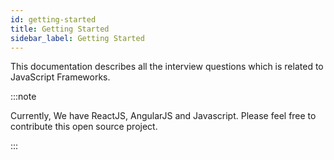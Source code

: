```yaml
---
id: getting-started
title: Getting Started
sidebar_label: Getting Started
---
```


This documentation describes all the interview questions which is related to JavaScript Frameworks.

:::note

Currently, We have ReactJS, AngularJS and Javascript. Please feel free to contribute this open source project.

:::
